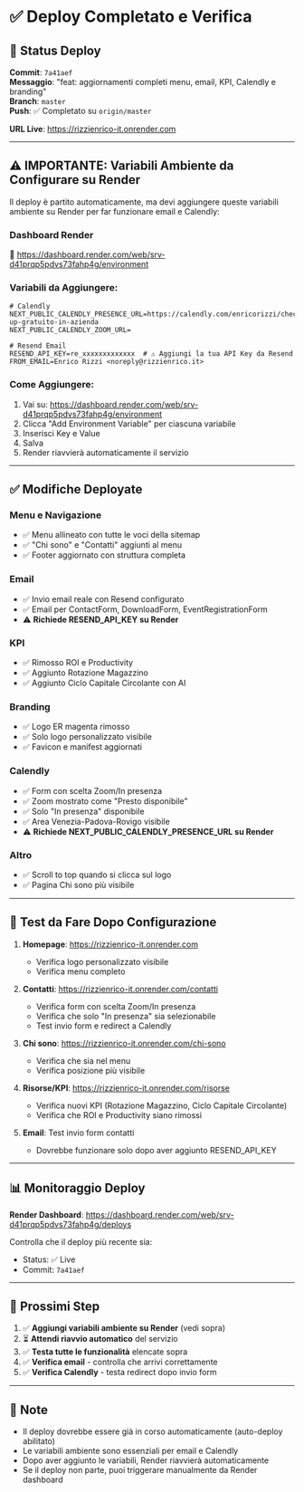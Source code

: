 # ✅ Deploy Completato e Verifica

## 🚀 Status Deploy

**Commit**: `7a41aef`  
**Messaggio**: "feat: aggiornamenti completi menu, email, KPI, Calendly e branding"  
**Branch**: `master`  
**Push**: ✅ Completato su `origin/master`

**URL Live**: https://rizzienrico-it.onrender.com

---

## ⚠️ IMPORTANTE: Variabili Ambiente da Configurare su Render

Il deploy è partito automaticamente, ma devi aggiungere queste variabili ambiente su Render per far funzionare email e Calendly:

### Dashboard Render
🔗 https://dashboard.render.com/web/srv-d41prqp5pdvs73fahp4g/environment

### Variabili da Aggiungere:

```env
# Calendly
NEXT_PUBLIC_CALENDLY_PRESENCE_URL=https://calendly.com/enricorizzi/check-up-gratuito-in-azienda
NEXT_PUBLIC_CALENDLY_ZOOM_URL=

# Resend Email
RESEND_API_KEY=re_xxxxxxxxxxxxx  # ⚠️ Aggiungi la tua API Key da Resend
FROM_EMAIL=Enrico Rizzi <noreply@rizzienrico.it>
```

### Come Aggiungere:

1. Vai su: https://dashboard.render.com/web/srv-d41prqp5pdvs73fahp4g/environment
2. Clicca "Add Environment Variable" per ciascuna variabile
3. Inserisci Key e Value
4. Salva
5. Render riavvierà automaticamente il servizio

---

## ✅ Modifiche Deployate

### Menu e Navigazione
- ✅ Menu allineato con tutte le voci della sitemap
- ✅ "Chi sono" e "Contatti" aggiunti al menu
- ✅ Footer aggiornato con struttura completa

### Email
- ✅ Invio email reale con Resend configurato
- ✅ Email per ContactForm, DownloadForm, EventRegistrationForm
- ⚠️ **Richiede RESEND_API_KEY su Render**

### KPI
- ✅ Rimosso ROI e Productivity
- ✅ Aggiunto Rotazione Magazzino
- ✅ Aggiunto Ciclo Capitale Circolante con AI

### Branding
- ✅ Logo ER magenta rimosso
- ✅ Solo logo personalizzato visibile
- ✅ Favicon e manifest aggiornati

### Calendly
- ✅ Form con scelta Zoom/In presenza
- ✅ Zoom mostrato come "Presto disponibile"
- ✅ Solo "In presenza" disponibile
- ✅ Area Venezia-Padova-Rovigo visibile
- ⚠️ **Richiede NEXT_PUBLIC_CALENDLY_PRESENCE_URL su Render**

### Altro
- ✅ Scroll to top quando si clicca sul logo
- ✅ Pagina Chi sono più visibile

---

## 🧪 Test da Fare Dopo Configurazione

1. **Homepage**: https://rizzienrico-it.onrender.com
   - Verifica logo personalizzato visibile
   - Verifica menu completo

2. **Contatti**: https://rizzienrico-it.onrender.com/contatti
   - Verifica form con scelta Zoom/In presenza
   - Verifica che solo "In presenza" sia selezionabile
   - Test invio form e redirect a Calendly

3. **Chi sono**: https://rizzienrico-it.onrender.com/chi-sono
   - Verifica che sia nel menu
   - Verifica posizione più visibile

4. **Risorse/KPI**: https://rizzienrico-it.onrender.com/risorse
   - Verifica nuovi KPI (Rotazione Magazzino, Ciclo Capitale Circolante)
   - Verifica che ROI e Productivity siano rimossi

5. **Email**: Test invio form contatti
   - Dovrebbe funzionare solo dopo aver aggiunto RESEND_API_KEY

---

## 📊 Monitoraggio Deploy

**Render Dashboard**: https://dashboard.render.com/web/srv-d41prqp5pdvs73fahp4g/deploys

Controlla che il deploy più recente sia:
- Status: ✅ Live
- Commit: `7a41aef`

---

## 🔄 Prossimi Step

1. ✅ **Aggiungi variabili ambiente su Render** (vedi sopra)
2. ⏳ **Attendi riavvio automatico** del servizio
3. ✅ **Testa tutte le funzionalità** elencate sopra
4. ✅ **Verifica email** - controlla che arrivi correttamente
5. ✅ **Verifica Calendly** - testa redirect dopo invio form

---

## 📝 Note

- Il deploy dovrebbe essere già in corso automaticamente (auto-deploy abilitato)
- Le variabili ambiente sono essenziali per email e Calendly
- Dopo aver aggiunto le variabili, Render riavvierà automaticamente
- Se il deploy non parte, puoi triggerare manualmente da Render dashboard

